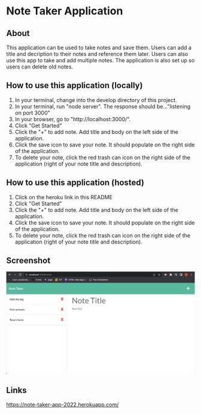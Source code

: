# Note Taker Application

## About 
This application can be used to take notes and save them. Users can add a title and decription to their notes and reference them later. Users can also use this app to take and add multiple notes. The application is also set up so users can delete old notes. 

## How to use this application (locally)
1. In your terminal, change into the develop directory of this project.
2. In your terminal, run "node server". The response should be..."listening on port 3000"
3. In your browser, go to "http://localhost:3000/".
4. Click "Get Started"
5. Click the "+" to add note. Add title and body on the left side of the application. 
6. Click the save icon to save your note. It should populate on the right side of the application.
7. To delete your note, click the red trash can icon on the right side of the application (right of your note title and description).


## How to use this application (hosted)
1. Click on the heroku link in this README
2. Click "Get Started"
5. Click the "+" to add note. Add title and body on the left side of the application. 
6. Click the save icon to save your note. It should populate on the right side of the application.
7. To delete your note, click the red trash can icon on the right side of the application (right of your note title and description).
   
## Screenshot
![Screenshot](Develop/public/assets/Screenshot.png)

## Links
https://note-taker-app-2022.herokuapp.com/ 
